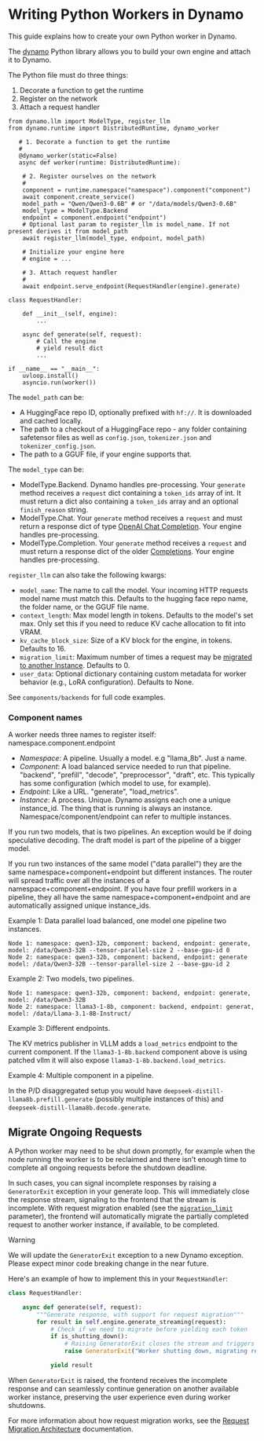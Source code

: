 <!--
SPDX-FileCopyrightText: Copyright (c) 2025 NVIDIA CORPORATION & AFFILIATES.
All rights reserved.
SPDX-License-Identifier: Apache-2.0
-->

# Writing Python Workers in Dynamo

This guide explains how to create your own Python worker in Dynamo.

The [dynamo](https://pypi.org/project/ai-dynamo/) Python library allows you to build your own engine and attach it to Dynamo.

The Python file must do three things:
1. Decorate a function to get the runtime
2. Register on the network
3. Attach a request handler

```
from dynamo.llm import ModelType, register_llm
from dynamo.runtime import DistributedRuntime, dynamo_worker

   # 1. Decorate a function to get the runtime
   #
   @dynamo_worker(static=False)
   async def worker(runtime: DistributedRuntime):

    # 2. Register ourselves on the network
    #
    component = runtime.namespace("namespace").component("component")
    await component.create_service()
    model_path = "Qwen/Qwen3-0.6B" # or "/data/models/Qwen3-0.6B"
    model_type = ModelType.Backend
    endpoint = component.endpoint("endpoint")
    # Optional last param to register_llm is model_name. If not present derives it from model_path
    await register_llm(model_type, endpoint, model_path)

    # Initialize your engine here
    # engine = ...

    # 3. Attach request handler
    #
    await endpoint.serve_endpoint(RequestHandler(engine).generate)

class RequestHandler:

    def __init__(self, engine):
        ...

    async def generate(self, request):
        # Call the engine
        # yield result dict
        ...

if __name__ == "__main__":
    uvloop.install()
    asyncio.run(worker())
```


The `model_path` can be:
- A HuggingFace repo ID, optionally prefixed with `hf://`. It is downloaded and cached locally.
- The path to a checkout of a HuggingFace repo - any folder containing safetensor files as well as `config.json`, `tokenizer.json` and `tokenizer_config.json`.
- The path to a GGUF file, if your engine supports that.

The `model_type` can be:
- ModelType.Backend. Dynamo handles pre-processing. Your `generate` method receives a `request` dict containing a `token_ids` array of int. It must return a dict also containing a `token_ids` array and an optional `finish_reason` string.
- ModelType.Chat. Your `generate` method receives a `request` and must return a response dict of type [OpenAI Chat Completion](https://platform.openai.com/docs/api-reference/chat). Your engine handles pre-processing.
- ModelType.Completion. Your `generate` method receives a `request` and must return a response dict of the older [Completions](https://platform.openai.com/docs/api-reference/completions). Your engine handles pre-processing.

`register_llm` can also take the following kwargs:
- `model_name`: The name to call the model. Your incoming HTTP requests model name must match this. Defaults to the hugging face repo name, the folder name, or the GGUF file name.
- `context_length`: Max model length in tokens. Defaults to the model's set max. Only set this if you need to reduce KV cache allocation to fit into VRAM.
- `kv_cache_block_size`: Size of a KV block for the engine, in tokens. Defaults to 16.
- `migration_limit`: Maximum number of times a request may be [migrated to another Instance](../architecture/request_migration.md). Defaults to 0.
- `user_data`: Optional dictionary containing custom metadata for worker behavior (e.g., LoRA configuration). Defaults to None.

See `components/backends` for full code examples.

### Component names

A worker needs three names to register itself: namespace.component.endpoint

* *Namespace*: A pipeline. Usually a model. e.g "llama_8b". Just a name.
* *Component*: A load balanced service needed to run that pipeline. "backend", "prefill", "decode", "preprocessor", "draft", etc. This typically has some configuration (which model to use, for example).
* *Endpoint*: Like a URL. "generate", "load_metrics".
* *Instance*: A process. Unique. Dynamo assigns each one a unique instance_id. The thing that is running is always an instance. Namespace/component/endpoint can refer to multiple instances.

If you run two models, that is two pipelines. An exception would be if doing speculative decoding. The draft model is part of the pipeline of a bigger model.

If you run two instances of the same model ("data parallel") they are the same namespace+component+endpoint but different instances. The router will spread traffic over all the instances of a namespace+component+endpoint. If you have four prefill workers in a pipeline, they all have the same namespace+component+endpoint and are automatically assigned unique instance_ids.

Example 1: Data parallel load balanced, one model one pipeline two instances.
```
Node 1: namespace: qwen3-32b, component: backend, endpoint: generate, model: /data/Qwen3-32B --tensor-parallel-size 2 --base-gpu-id 0
Node 2: namespace: qwen3-32b, component: backend, endpoint: generate model: /data/Qwen3-32B --tensor-parallel-size 2 --base-gpu-id 2
```

Example 2: Two models, two pipelines.
```
Node 1: namespace: qwen3-32b, component: backend, endpoint: generate, model: /data/Qwen3-32B
Node 2: namespace: llama3-1-8b, component: backend, endpoint: generat, model: /data/Llama-3.1-8B-Instruct/
```

Example 3: Different endpoints.

The KV metrics publisher in VLLM adds a `load_metrics` endpoint to the current component. If the `llama3-1-8b.backend` component above is using patched vllm it will also expose `llama3-1-8b.backend.load_metrics`.

Example 4: Multiple component in a pipeline.

In the P/D disaggregated setup you would have `deepseek-distill-llama8b.prefill.generate` (possibly multiple instances of this) and `deepseek-distill-llama8b.decode.generate`.

## Migrate Ongoing Requests

A Python worker may need to be shut down promptly, for example when the node running the worker is to be reclaimed and there isn't enough time to complete all ongoing requests before the shutdown deadline.

In such cases, you can signal incomplete responses by raising a `GeneratorExit` exception in your generate loop. This will immediately close the response stream, signaling to the frontend that the stream is incomplete. With request migration enabled (see the [`migration_limit`](../architecture/request_migration.md) parameter), the frontend will automatically migrate the partially completed request to another worker instance, if available, to be completed.

> [!WARNING]
> We will update the `GeneratorExit` exception to a new Dynamo exception. Please expect minor code breaking change in the near future.

Here's an example of how to implement this in your `RequestHandler`:

```python
class RequestHandler:

    async def generate(self, request):
        """Generate response, with support for request migration"""
        for result in self.engine.generate_streaming(request):
            # Check if we need to migrate before yielding each token
            if is_shutting_down():
                # Raising GeneratorExit closes the stream and triggers migration
                raise GeneratorExit("Worker shutting down, migrating request")

            yield result
```

When `GeneratorExit` is raised, the frontend receives the incomplete response and can seamlessly continue generation on another available worker instance, preserving the user experience even during worker shutdowns.

For more information about how request migration works, see the [Request Migration Architecture](../architecture/request_migration.md) documentation.
